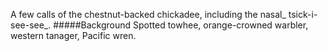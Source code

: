 A few calls of the chestnut-backed chickadee, including the nasal_ tsick-i-see-see_. 
#####Background
Spotted towhee, orange-crowned warbler, western tanager, Pacific wren.
